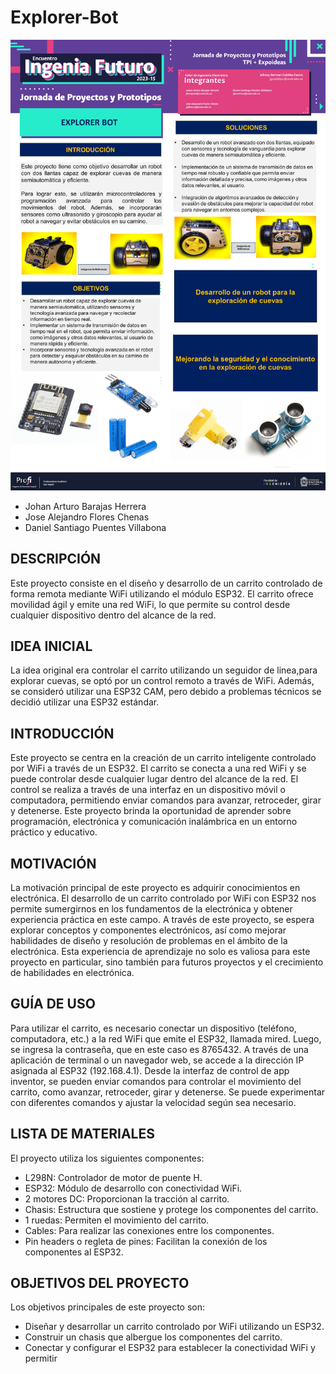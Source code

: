 # Explorer-Bot
![Banner](Slide1.JPG)
- Johan Arturo Barajas Herrera
- Jose Alejandro Flores Chenas
- Daniel Santiago Puentes Villabona


## DESCRIPCIÓN
Este proyecto consiste en el diseño y desarrollo de un carrito controlado de forma remota mediante WiFi utilizando el módulo ESP32. El carrito ofrece movilidad ágil y emite una red WiFi, lo que permite su control desde cualquier dispositivo dentro del alcance de la red.

## IDEA INICIAL
La idea original era controlar el carrito utilizando un seguidor de linea,para explorar cuevas, se optó por un control remoto a través de WiFi. Además, se consideró utilizar una ESP32 CAM, pero debido a problemas técnicos se decidió utilizar una ESP32 estándar.

##  INTRODUCCIÓN
Este proyecto se centra en la creación de un carrito inteligente controlado por WiFi a través de un ESP32. El carrito se conecta a una red WiFi y se puede controlar desde cualquier lugar dentro del alcance de la red. El control se realiza a través de una interfaz en un dispositivo móvil o computadora, permitiendo enviar comandos para avanzar, retroceder, girar y detenerse. Este proyecto brinda la oportunidad de aprender sobre programación, electrónica y comunicación inalámbrica en un entorno práctico y educativo.

## MOTIVACIÓN
La motivación principal de este proyecto es adquirir conocimientos en electrónica. El desarrollo de un carrito controlado por WiFi con ESP32 nos permite sumergirnos en los fundamentos de la electrónica y obtener experiencia práctica en este campo. A través de este proyecto, se espera explorar conceptos y componentes electrónicos, así como mejorar habilidades de diseño y resolución de problemas en el ámbito de la electrónica. Esta experiencia de aprendizaje no solo es valiosa para este proyecto en particular, sino también para futuros proyectos y el crecimiento de habilidades en electrónica.

## GUÍA DE USO
Para utilizar el carrito, es necesario conectar un dispositivo (teléfono, computadora, etc.) a la red WiFi que emite el ESP32, llamada mired. Luego, se ingresa la contraseña, que en este caso es 8765432. A través de una aplicación de terminal o un navegador web, se accede a la dirección IP asignada al ESP32 (192.168.4.1). Desde la interfaz de control de app inventor, se pueden enviar comandos para controlar el movimiento del carrito, como avanzar, retroceder, girar y detenerse. Se puede experimentar con diferentes comandos y ajustar la velocidad según sea necesario.

## LISTA DE MATERIALES
El proyecto utiliza los siguientes componentes:

- L298N: Controlador de motor de puente H.
- ESP32: Módulo de desarrollo con conectividad WiFi.
- 2 motores DC: Proporcionan la tracción al carrito.
- Chasis: Estructura que sostiene y protege los componentes del carrito.
- 1 ruedas: Permiten el movimiento del carrito.
- Cables: Para realizar las conexiones entre los componentes.
- Pin headers o regleta de pines: Facilitan la conexión de los componentes al ESP32.

## OBJETIVOS DEL PROYECTO
Los objetivos principales de este proyecto son:

- Diseñar y desarrollar un carrito controlado por WiFi utilizando un ESP32.
- Construir un chasis que albergue los componentes del carrito.
- Conectar y configurar el ESP32 para establecer la conectividad WiFi y permitir
